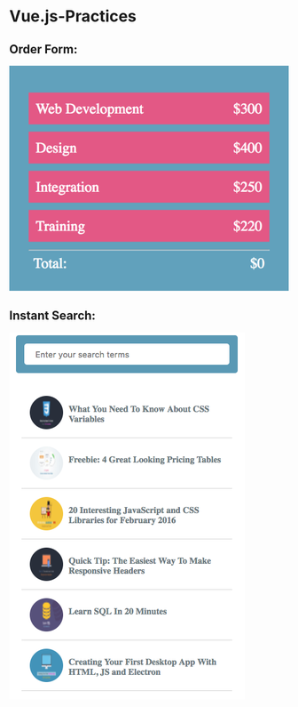 # Vue.js-Practices
## Order Form:
![](./ScreenShots/Order-Form.png?raw=true "Optional Title")

## Instant Search:
![](./ScreenShots/Instant-Search.png?raw=true "Optional Title")
